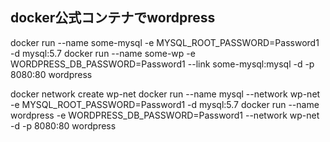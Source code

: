 ## docker公式コンテナでwordpress

docker run --name some-mysql -e MYSQL_ROOT_PASSWORD=Password1 -d mysql:5.7 
docker run --name some-wp -e WORDPRESS_DB_PASSWORD=Password1 --link some-mysql:mysql -d -p 8080:80 wordpress





docker network create wp-net 
docker run --name mysql --network wp-net -e MYSQL_ROOT_PASSWORD=Password1 -d mysql:5.7 
docker run --name wordpress -e WORDPRESS_DB_PASSWORD=Password1 --network wp-net -d -p 8080:80 wordpress 
